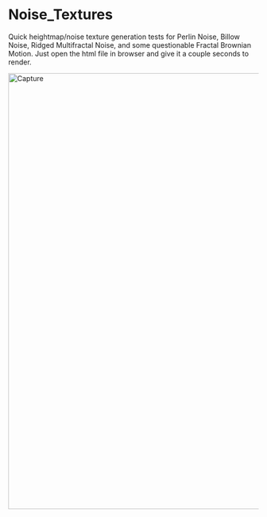 # Noise_Textures

Quick heightmap/noise texture generation tests for Perlin Noise, Billow Noise, Ridged Multifractal Noise, and some questionable Fractal Brownian Motion. Just open the html file in browser and give it a couple seconds to render. 


<img width="877" alt="Capture" src="https://github.com/joshbrew/Noise_Textures/assets/18196383/e708bfa3-94da-4d1b-8c1c-34007c6f2e59">
